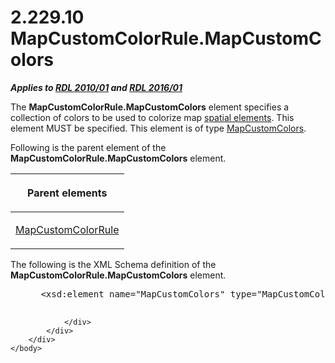<html dir="LTR" xmlns:mshelp="http://msdn.microsoft.com/mshelp" xmlns:ddue="http://ddue.schemas.microsoft.com/authoring/2003/5" xmlns:xlink="http://www.w3.org/1999/xlink" xmlns:tool="http://www.microsoft.com/tooltip">
    <head>
        <meta http-equiv="Content-Type" content="text/html; CHARSET=utf-8"></meta>
        <meta name="save" content="history"></meta>
        <title>2.229.10 MapCustomColorRule.MapCustomColors</title>
        <xml>
            <mshelp:toctitle title="2.229.10 MapCustomColorRule.MapCustomColors"></mshelp:toctitle>
            <mshelp:rltitle title="[MS-RDL]: MapCustomColorRule.MapCustomColors"></mshelp:rltitle>
            <mshelp:keyword index="A" term="59b1f98f-8a29-4aa7-b204-70aa0f149923"></mshelp:keyword>
            <mshelp:attr name="DCSext.ContentType" value="open specification"></mshelp:attr>
            <mshelp:attr name="AssetID" value="59b1f98f-8a29-4aa7-b204-70aa0f149923"></mshelp:attr>
            <mshelp:attr name="TopicType" value="kbRef"></mshelp:attr>
            <mshelp:attr name="DCSext.Title" value="[MS-RDL]: MapCustomColorRule.MapCustomColors" />
        </xml>
    </head>
    <body>
        <div id="header">
            <h1 class="heading">2.229.10 MapCustomColorRule.MapCustomColors</h1>
        </div>
        <div id="mainSection">
            <div id="mainBody">
                <div id="allHistory" class="saveHistory"></div>
                <div id="sectionSection0" class="section" name="collapseableSection">
                    

<p><b><i>Applies to </i></b><a href="3428e690-a348-4ec7-8a6a-8efb42d2cdee.md"><b><i>RDL 2010/01</i></b></a><b><i>
and </i></b><a href="52ce3983-2bfc-4e72-9359-42aaf5fe4509.md"><b><i>RDL 2016/01</i></b></a></p>

<p>The <b>MapCustomColorRule.MapCustomColors</b> element
specifies a collection of colors to be used to colorize map <a href="b2482b3f-74ab-4ca8-a9e5-c07955011743.md#gt_b3b56eec-161d-4b39-ba40-58ab23498b8d">spatial elements</a>. This
element MUST be specified. This element is of type <a href="c9d5b123-c8d2-4409-91ba-2268be49ad0c.md">MapCustomColors</a>.</p>

<p>Following is the parent element of the <b>MapCustomColorRule.MapCustomColors</b>
element.</p>

<table>
 <thead>
  <tr>
   <th>
   <p>Parent elements</p>
   </th>
  </tr>
 </thead>
 <tr>
  <td>
  <p><a href="356d5476-257c-4f3e-873d-923834c5d853.md">MapCustomColorRule</a></p>
  </td>
 </tr>
</table>

<p>The following is the XML Schema definition of the <b>MapCustomColorRule.MapCustomColors</b>
element.</p>

<dl>
<dd>
<div><pre> &lt;xsd:element name=&quot;MapCustomColors&quot; type=&quot;MapCustomColorsType&quot; minOccurs=&quot;1&quot; /&gt;
  
</pre></div>
</dd></dl>


                </div>
            </div>
        </div>
    </body>
</html>